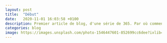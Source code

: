 ```yaml
---
layout: post
title:  "Début"
date:   2020-11-01 16:03:58 +0100
description: Premier article de blog, d'une série de 365. Par où commencer ?
categories: blog
image: https://images.unsplash.com/photo-1546447601-852699cc6dee?ixlib=rb-1.2.1&ixid=eyJhcHBfaWQiOjEyMDd9&auto=format&fit=crop&w=3453&q=80
---
```

